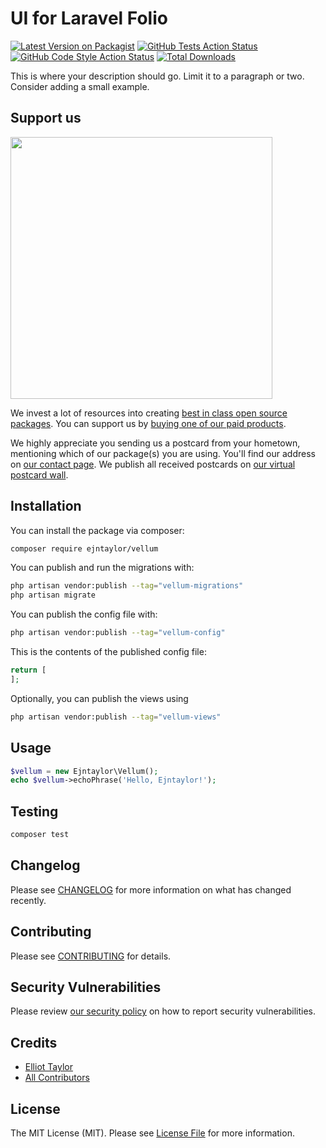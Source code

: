 # UI for Laravel Folio

[![Latest Version on Packagist](https://img.shields.io/packagist/v/ejntaylor/vellum.svg?style=flat-square)](https://packagist.org/packages/ejntaylor/vellum)
[![GitHub Tests Action Status](https://img.shields.io/github/actions/workflow/status/ejntaylor/vellum/run-tests.yml?branch=main&label=tests&style=flat-square)](https://github.com/ejntaylor/vellum/actions?query=workflow%3Arun-tests+branch%3Amain)
[![GitHub Code Style Action Status](https://img.shields.io/github/actions/workflow/status/ejntaylor/vellum/fix-php-code-style-issues.yml?branch=main&label=code%20style&style=flat-square)](https://github.com/ejntaylor/vellum/actions?query=workflow%3A"Fix+PHP+code+style+issues"+branch%3Amain)
[![Total Downloads](https://img.shields.io/packagist/dt/ejntaylor/vellum.svg?style=flat-square)](https://packagist.org/packages/ejntaylor/vellum)

This is where your description should go. Limit it to a paragraph or two. Consider adding a small example.

## Support us

[<img src="https://github-ads.s3.eu-central-1.amazonaws.com/vellum.jpg?t=1" width="419px" />](https://spatie.be/github-ad-click/vellum)

We invest a lot of resources into creating [best in class open source packages](https://spatie.be/open-source). You can support us by [buying one of our paid products](https://spatie.be/open-source/support-us).

We highly appreciate you sending us a postcard from your hometown, mentioning which of our package(s) you are using. You'll find our address on [our contact page](https://spatie.be/about-us). We publish all received postcards on [our virtual postcard wall](https://spatie.be/open-source/postcards).

## Installation

You can install the package via composer:

```bash
composer require ejntaylor/vellum
```

You can publish and run the migrations with:

```bash
php artisan vendor:publish --tag="vellum-migrations"
php artisan migrate
```

You can publish the config file with:

```bash
php artisan vendor:publish --tag="vellum-config"
```

This is the contents of the published config file:

```php
return [
];
```

Optionally, you can publish the views using

```bash
php artisan vendor:publish --tag="vellum-views"
```

## Usage

```php
$vellum = new Ejntaylor\Vellum();
echo $vellum->echoPhrase('Hello, Ejntaylor!');
```

## Testing

```bash
composer test
```

## Changelog

Please see [CHANGELOG](CHANGELOG.md) for more information on what has changed recently.

## Contributing

Please see [CONTRIBUTING](CONTRIBUTING.md) for details.

## Security Vulnerabilities

Please review [our security policy](../../security/policy) on how to report security vulnerabilities.

## Credits

- [Elliot Taylor](https://github.com/ejntaylor)
- [All Contributors](../../contributors)

## License

The MIT License (MIT). Please see [License File](LICENSE.md) for more information.
